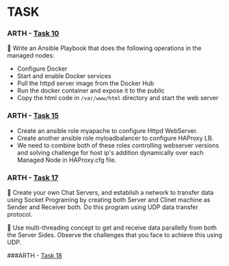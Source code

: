# TASK


### ARTH - [Task 10](https://github.com/DEALTALFA/TASK/tree/main/Task10)


🔰 Write an Ansible Playbook that does the
following operations in the managed nodes:
* Configure Docker
* Start and enable Docker services
* Pull the httpd server image from the Docker Hub
* Run the docker container and expose it to the public
* Copy the html code in `/var/www/html` directory
and start the web server


### ARTH - [Task 15](https://github.com/DEALTALFA/TASK/tree/main/Task15)
* Create an ansible role myapache to configure Httpd WebServer.
* Create another ansible role myloadbalancer to configure HAProxy LB.
* We need to combine both of these roles controlling webserver versions  and solving challenge for host ip's  addition  dynamically over  each Managed Node  in  HAProxy.cfg file.


### ARTH - [Task 17](https://github.com/DEALTALFA/TASK/tree/main/Task17/chat_server)
:low_brightness: Create your own Chat Servers, and establish a network to transfer data using Socket Programing by creating both Server and Clinet machine as Sender and Receiver both. Do this program using UDP data transfer protocol.

:low_brightness: Use multi-threading concept to get and receive data parallelly from both the Server Sides. Observe the challenges that you face to achieve this using UDP. 


###ARTH - [Task 18]()
